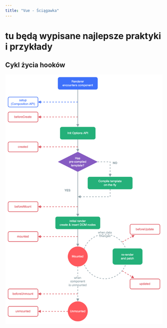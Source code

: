 ```yaml
---
title: "Vue - Ściągawka"
---
```



# tu będą wypisane najlepsze praktyki i przykłady


## Cykl życia hooków
![vue-lifecycle](./../assets/images/vue-lifecycle.png)